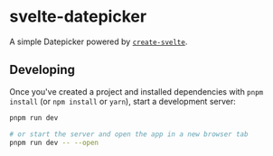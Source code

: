 # svelte-datepicker

A simple Datepicker powered by [`create-svelte`](https://github.com/sveltejs/kit/tree/master/packages/create-svelte).


## Developing

Once you've created a project and installed dependencies with `pnpm install` (or `npm install` or `yarn`), start a development server:

```bash
pnpm run dev

# or start the server and open the app in a new browser tab
pnpm run dev -- --open
```
